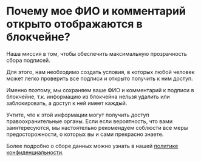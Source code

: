 # Почему мое ФИО и комментарий открыто отображаются в блокчейне?

Наша миссия в том, чтобы обеспечить максимальную прозрачность сбора подписей.

Для этого, нам необходимо создать условия, в которых любой человек может легко проверить все подписи и открыто получить к ним доступ.

Именно поэтому, мы сохраняем ваше ФИО и комментарий к подписи в блокчейне, т.к. информацию из блокчейна нельзя удалить или заблокировать, а доступ к ней имеет каждый.

Учтите, что к этой информации могут получить доступ правоохранительные органы. Если если вероятность, что вами заинтересуются, мы настоятельно рекомендуем соблюсти все меры предосторожности, о которых вы и сами прекрасно знаете.

Более подробно о сборе данных можно узнать в нашей [политике конфиденциальности](https://biscuitlov3r.github.io/tonsigndocs/privacy).
